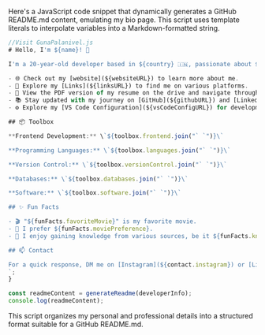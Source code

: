 Here's a JavaScript code snippet that dynamically generates a GitHub README.md content, emulating my bio page. This script uses template literals to interpolate variables into a Markdown-formatted string.

```javascript
//Visit GunaPalanivel.js
# Hello, I'm ${name}! 🌟

I'm a 20-year-old developer based in ${country} 🇮🇳, passionate about ${passion}. 💻

- 🌐 Check out my [website](${websiteURL}) to learn more about me.
- 🔗 Explore my [Links](${linksURL}) to find me on various platforms.
- 📃 View the PDF version of my resume on the drive and navigate through the links [here](${resumeURL}).
- 📚 Stay updated with my journey on [GitHub](${githubURL}) and [LinkedIn](${linkedinURL}).
- ⚙️ Explore my [VS Code Configuration](${vsCodeConfigURL}) for development optimization.

## 📦 Toolbox

**Frontend Development:** \`${toolbox.frontend.join("` `")}\`

**Programming Languages:** \`${toolbox.languages.join("` `")}\`

**Version Control:** \`${toolbox.versionControl.join("` `")}\`

**Databases:** \`${toolbox.databases.join("` `")}\`

**Software:** \`${toolbox.software.join("` `")}\`

## ✨ Fun Facts

- 🎬 "${funFacts.favoriteMovie}" is my favorite movie.
- 🍿 I prefer ${funFacts.moviePreference}.
- 🧠 I enjoy gaining knowledge from various sources, be it ${funFacts.knowledgeSources}.

## 📫 Contact

For a quick response, DM me on [Instagram](${contact.instagram}) or [LinkedIn](${contact.linkedin}).
`;
}

const readmeContent = generateReadme(developerInfo);
console.log(readmeContent);
```

This script organizes my personal and professional details into a structured format suitable for a GitHub README.md.

